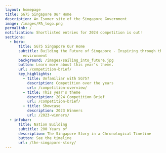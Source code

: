 ```yaml
---
layout: homepage
title: SG75 Singapore Our Home
description: An Isomer site of the Singapore Government
image: /images/PA_logo.png
permalink: /
notification: Shortlisted entries for 2024 competition is out!
sections:
  - hero:
      title: SG75 Singapore Our Home
      subtitle: Building the Future of Singapore - Inspiring through the built
        environment
      background: /images/sailing_into_future.jpg
      button: Learn more about this year's theme.
      url: /competition-brief/
      key_highlights:
        - title: Unfamiliar with SG75?
          description: Competition over the years
          url: /competition-overview/
        - title: This year's theme
          description: 2024 Competition Brief
          url: /competition-brief/
        - title: Showcase
          description: 2023 Winners
          url: /2023-winners/
  - infobar:
      title: Nation Building
      subtitle: 200 Years of
      description: The Singapore Story in a Chronological Timeline
      button: See the timeline
      url: /the-singapore-story/
---
```

